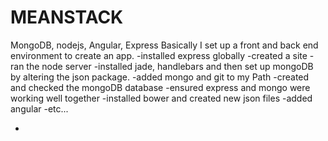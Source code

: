 # MEANSTACK
MongoDB, nodejs, Angular, Express
Basically I set up a front and back end environment to create an app. 
-installed express globally 
-created a site
-ran the node server
-installed jade, handlebars and then set up mongoDB by altering the json package. 
-added mongo and git to my Path
-created and checked the mongoDB database
-ensured express and mongo were working well together
-installed bower and created new json files
-added angular
-etc...

-
